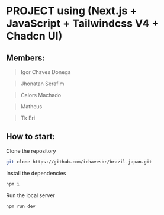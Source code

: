 # PROJECT using (Next.js + JavaScript + Tailwindcss V4 + Chadcn UI)

## Members:

> Igor Chaves Donega

> Jhonatan Serafim

> Calors Machado

> Matheus

> Tk Eri

## How to start:

Clone the repository

```bash
git clone https://github.com/ichavesbr/brazil-japan.git
```

Install the dependencies

```bash
npm i
```

Run the local server

```bash
npm run dev
```
